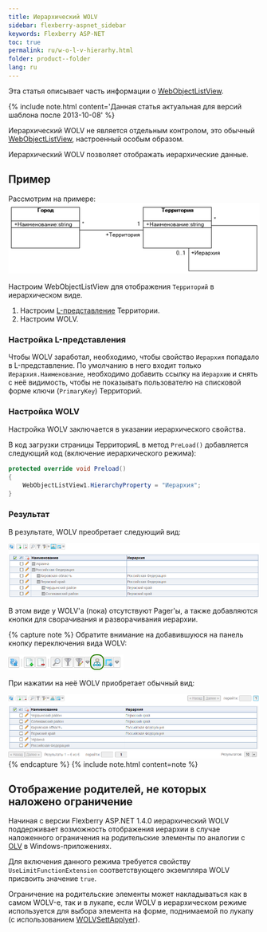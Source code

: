 ```yaml
---
title: Иерархический WOLV
sidebar: flexberry-aspnet_sidebar
keywords: Flexberry ASP-NET
toc: true
permalink: ru/w-o-l-v-hierarhy.html
folder: product--folder
lang: ru
---
```

Эта статья описывает часть информации о [WebObjectListView](web-object-list-view.html).

{% include note.html content='Данная статья актуальная для версий шаблона после 2013-10-08' %}

Иерархический WOLV не является отдельным контролом, это обычный [WebObjectListView](web-object-list-view.html), настроенный особым образом.

Иерархический WOLV позволяет отображать иерархические данные.

## Пример

Рассмотрим на примере:
![](/images/pages/img/CaseberryWeb/wolv/WOLVHierarhyDiagramm.png)

Настроим WebObjectListView для отображения `Территорий` в иерархическом виде.

1. Настроим [L-представление](l-view.html) Территории.
2. Настроим WOLV.

### Настройка L-представления

Чтобы WOLV заработал, необходимо, чтобы свойство `Иерархия` попадало в L-представление. По умолчанию в него входит только `Иерархия.Наименование`, необходимо
добавить ссылку на `Иерархию` и снять с неё видимость, чтобы не показывать пользователю на списковой форме ключи (`PrimaryKey`) Территорий.

### Настройка WOLV

Настройка WOLV заключается в указании иерархического свойства.

В код загрузки страницы ТерриторияL в метод `PreLoad()` добавляется следующий код (включение иерархического режима):

```cs
protected override void Preload()
{
    WebObjectListView1.HierarchyProperty = "Иерархия";
}
```


### Результат

В результате, WOLV преобретает следующий вид:

![](/images/pages/img/CaseberryWeb/wolv/WOLVHierarhicalView.png)

В этом виде у WOLV'а (пока) отсутствуют Pager'ы, а также добавляются кнопки для сворачивания и разворачивания иерархии.

{% capture note %}
Обратите внимание на добавившуюся на панель кнопку переключения вида WOLV:

![](/images/pages/img/CaseberryWeb/wolv/WOLVHierarhicalPanel.png)

При нажатии на неё WOLV приобретает обычный вид:

![](/images/pages/img/CaseberryWeb/wolv/WOLVSimpleView.png)
{% endcapture %}
{% include note.html content=note %}

## Отображение родителей, не которых наложено ограничение

Начиная с версии Flexberry ASP.NET 1.4.0 иерархический WOLV поддерживает возможность отображения иерархии в случае наложенного ограничения на родительские
элементы по аналогии с [OLV](object-list-view.html) в Windows-приложениях.

Для включения данного режима требуется свойству `UseLimitFunctionExtension` соответствующего экземпляра WOLV присвоить значение `true`.

Ограничение на родительские элементы может накладываться как в самом WOLV-е, так и в лукапе, если WOLV в иерархическом режиме используется для выбора элемента
на форме, поднимаемой по лукапу (с использованием [WOLVSettApplyer](wolv-sett-applyer.html)).



